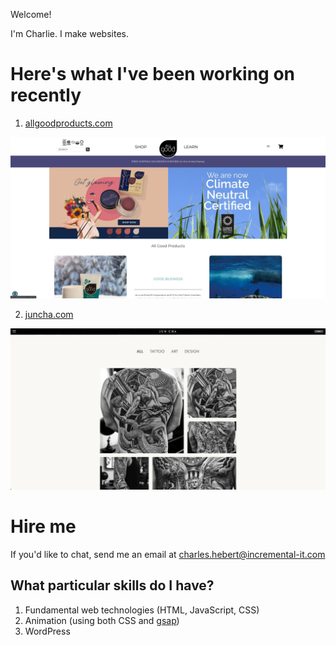 Welcome!

I'm Charlie. I make websites.

# Here's what I've been working on recently

1. [allgoodproducts.com](https://allgoodproducts.com)

<img
  alt="Desktop-sized screenshot of the Jun Cha work gallery"
  src="./images/all_good_products_home_page.jpeg"
  style="" />

2. [juncha.com](https://juncha.com)

<img
  alt="Desktop-sized screenshot of the Jun Cha work gallery"
  src="./images/jun_cha_gallery.jpeg"
  style="" />

# Hire me

If you'd like to chat, send me an email at charles.hebert@incremental-it.com

## What particular skills do I have?

1. Fundamental web technologies (HTML, JavaScript, CSS)
2. Animation (using both CSS and [gsap](https://greensock.com/gsap/))
3. WordPress

